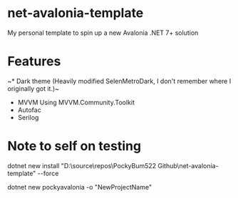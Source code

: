 # net-avalonia-template 
My personal template to spin up a new Avalonia .NET 7+ solution

# Features
~* Dark theme (Heavily modified SelenMetroDark, I don't remember where I originally got it.)~
* MVVM Using MVVM.Community.Toolkit
* Autofac
* Serilog

# Note to self on testing

dotnet new install "D:\source\repos\PockyBum522 Github\net-avalonia-template" --force

dotnet new pockyavalonia -o "NewProjectName"
